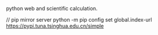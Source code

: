 python web and scientific calculation.

// pip mirror server
python -m pip config set global.index-url https://pypi.tuna.tsinghua.edu.cn/simple




